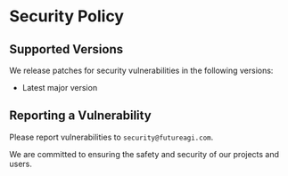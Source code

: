 # Security Policy

## Supported Versions
We release patches for security vulnerabilities in the following versions:
- Latest major version

## Reporting a Vulnerability
Please report vulnerabilities to `security@futureagi.com`. 

We are committed to ensuring the safety and security of our projects and users.
